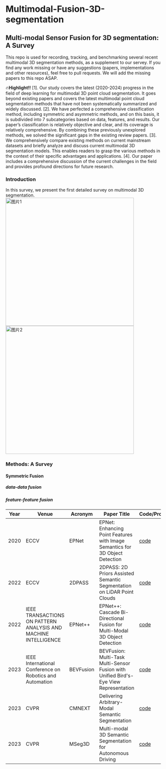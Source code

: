# Multimodal-Fusion-3D-segmentation

## **Multi-modal Sensor Fusion for 3D segmentation: A Survey**

This repo is used for recording, tracking, and benchmarking several recent multimodal 3D segmentation methods, as a supplement to our servey.
If you find any work missing or have any suggestions (papers, implementations and other resources), feel free to pull requests. We will add the missing papers to this repo ASAP.

🔥**Highlight!!**
[1]. Our study covers the latest (2020-2024) progress in the field of deep learning for multimodal 3D point cloud segmentation. It goes beyond existing papers and covers the latest multimodal point cloud segmentation methods that have not been systematically summarized and widely discussed.
[2]. We have perfected a comprehensive classification method, including symmetric and asymmetric methods, and on this basis, it is subdivided into 7 subcategories based on data, features, and results. Our paper’s classification is relatively objective and clear, and its coverage is relatively comprehensive. By combining these previously unexplored methods, we solved the significant gaps in the existing review papers.
[3]. We comprehensively compare existing methods on current mainstream datasets and briefly analyze and discuss current multimodal 3D segmentation models. This enables readers to grasp the various methods in the context of their specific advantages and applications.
[4]. Our paper includes a comprehensive discussion of the current challenges in the field and provides profound directions for future research.


### **Introduction**
In this survey, we present the first detailed survey on multimodal 3D segmentation.
<img width="416" alt="图片1" src="https://github.com/user-attachments/assets/8cc2e40c-3b05-4201-b763-82fc589145a6" />
<img width="416" alt="图片2" src="https://github.com/user-attachments/assets/7c648e40-8b16-42b4-b3a7-6cbebaf4d8a8" />


### **Methods: A Survey**

#### Symmetric Fusion

##### data-data fusion

##### feature-feature fusion

Year | Venue | Acronym | Paper Title | Code/Project
---- | ----- | ------- | ----------- | ------------
2020 | ECCV  |  EPNet  | EPNet: Enhancing Point Features with Image Semantics for 3D Object Detection | [code](https://github.com/happinesslz/EPNet)
2022 | ECCV | 2DPASS | 2DPASS: 2D Priors Assisted Semantic Segmentation on LiDAR Point Clouds | [code](https://github.com/yanx27/2DPASS)
2022 | IEEE TRANSACTIONS ON PATTERN ANALYSIS AND MACHINE INTELLIGENCE | EPNet++ | EPNet++: Cascade Bi-Directional Fusion for Multi-Modal 3D Object Detection | [code](https://github.com/happinesslz/epnetv2)
2023 | IEEE International Conference on Robotics and Automation | BEVFusion | BEVFusion: Multi-Task Multi-Sensor Fusion with Unified Bird's-Eye View Representation | [code](https://github.com/mit-han-lab/bevfusion)
2023 | CVPR | CMNEXT | Delivering Arbitrary-Modal Semantic Segmentation | [code](https://github.com/jamycheung/DELIVER)
2023 | CVPR | MSeg3D | Multi-modal 3D Semantic Segmentation for Autonomous Driving | [code]((https://github.com/jialeli1/lidarseg3d))

